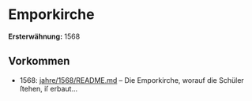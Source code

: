 # Emporkirche

**Ersterwähnung:** 1568

## Vorkommen
- 1568: [jahre/1568/README.md](../jahre/1568/README.md) – Die Emporkirche, worauf die Schüler ſtehen, iſ erbaut...
